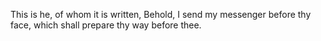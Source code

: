 This is he, of whom it is written, Behold, I send my messenger before thy face, which shall prepare thy way before thee.
